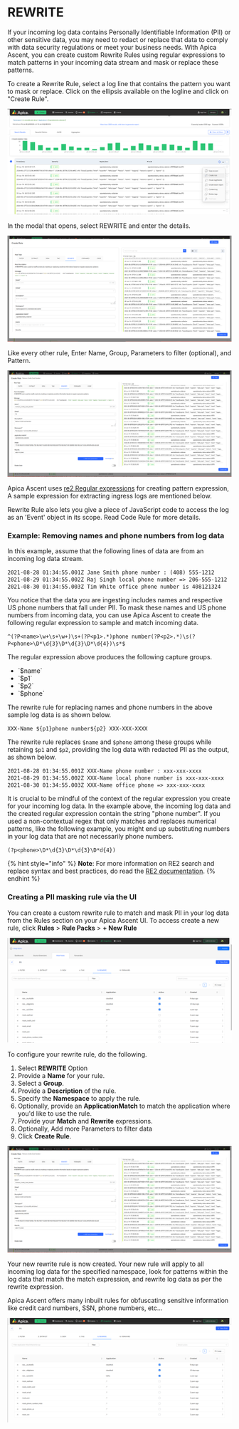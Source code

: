 # REWRITE

If your incoming log data contains Personally Identifiable Information (PII) or other sensitive data, you may need to redact or replace that data to comply with data security regulations or meet your business needs. With Apica Ascent, you can create custom Rewrite Rules using regular expressions to match patterns in your incoming data stream and mask or replace these patterns.

To create a Rewrite Rule, select a log line that contains the pattern you want to mask or replace. Click on the ellipsis available on the logline and click on "Create Rule".

![](../../.gitbook/assets/search-create-rule-dropdown.png)

In the modal that opens, select REWRITE and enter the details.

![](../../.gitbook/assets/create-rule-rewrite.png)

Like every other rule, Enter Name, Group, Parameters to filter (optional), and Pattern.

![](../../.gitbook/assets/Rewrite-rule-demo.png)

Apica Ascent uses [re2 Regular expressions](https://github.com/google/re2/wiki/Syntax) for creating pattern expression, A sample expression for extracting ingress logs are mentioned below.

Rewrite Rule also lets you give a piece of JavaScript code to access the log as an 'Event' object in its scope. Read Code Rule for more details.

### Example: Removing names and phone numbers from log data

In this example, assume that the following lines of data are from an incoming log data stream.

```
2021-08-28 01:34:55.001Z Jane Smith phone number : (408) 555-1212
2021-08-29 01:34:55.002Z Raj Singh local phone number => 206-555-1212
2021-08-30 01:34:55.003Z Tim White office phone number is 408121324
```

You notice that the data you are ingesting includes names and respective US phone numbers that fall under PII. To mask these names and US phone numbers from incoming data, you can use Apica Ascent to create the following regular expression to sample and match incoming data.

```
^(?P<name>\w+\s+\w+)\s+(?P<p1>.*)phone number(?P<p2>.*)\s(?P<phone>\D*\d{3}\D*\d{3}\D*\d{4})\s*$  
```

The regular expression above produces the following capture groups.

* \`$name\`
* \`$p1\`
* \`$p2\`
* \`$phone\`

The rewrite rule for replacing names and phone numbers in the above sample log data is as shown below.

```
XXX-Name ${p1}phone number${p2} XXX-XXX-XXXX
```

The rewrite rule replaces `$name` and `$phone` among these groups while retaining `$p1` and `$p2`, providing the log data with redacted PII as the output, as shown below.

```
2021-08-28 01:34:55.001Z XXX-Name phone number : xxx-xxx-xxxx
2021-08-29 01:34:55.002Z XXX-Name local phone number is xxx-xxx-xxxx
2021-08-30 01:34:55.003Z XXX-Name office phone => xxx-xxx-xxxx
```

It is crucial to be mindful of the context of the regular expression you create for your incoming log data. In the example above, the incoming log data and the created regular expression contain the string "phone number". If you used a non-contextual regex that only matches and replaces numerical patterns, like the following example, you might end up substituting numbers in your log data that are not necessarily phone numbers.

```
(?p<phone>\D*\d{3}\D*\d{3}\D*d{4})
```

{% hint style="info" %}
**Note**: For more information on RE2 search and replace syntax and best practices, do read the [RE2 documentation](https://qinwenfeng.com/re2r_doc/#2_replace_a_substring).
{% endhint %}

### Creating a PII masking rule via the UI

You can create a custom rewrite rule to match and mask PII in your log data from the Rules section on your Apica Ascent UI. To access create a new rule, click **Rules** > **Rule Packs** > **+ New Rule**

![](../../.gitbook/assets/rules-pack-pii.png)

To configure your rewrite rule, do the following.

1. Select **REWRITE** Option
2. Provide a **Name** for your rule.
3. Select a **Group**.
4. Provide a **Description** of the rule.
5. Specify the **Namespace** to apply the rule.
6. Optionally, provide an **ApplicationMatch** to match the application where you'd like to use the rule.
7. Provide your **Match** and **Rewrite** expressions.
8. Optionally, Add more Parameters to filter data
9. Click **Create Rule**.

![](../../.gitbook/assets/Rewrite-rule-demo.png)

Your new rewrite rule is now created. Your new rule will apply to all incoming log data for the specified namespace, look for patterns within the log data that match the match expression, and rewrite log data as per the rewrite expression.

Apica Ascent offers many inbuilt rules for obfuscating sensitive information like credit card numbers, SSN, phone numbers, etc...

![](../../.gitbook/assets/rewrite-rule-obfuscation.png)
